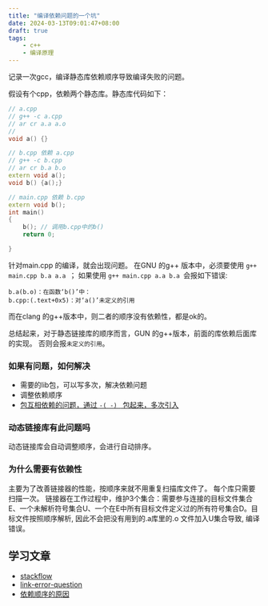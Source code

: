 ```yaml
---
title: "编译依赖问题的一个坑"
date: 2024-03-13T09:01:47+08:00
draft: true
tags:
    - c++
    - 编译原理
---
```


记录一次gcc，编译静态库依赖顺序导致编译失败的问题。
<!--more-->

假设有个cpp，依赖两个静态库。静态库代码如下：

```cpp
// a.cpp
// g++ -c a.cpp
// ar cr a.a a.o
// 
void a() {}
```

```cpp
// b.cpp 依赖 a.cpp
// g++ -c b.cpp
// ar cr b.a b.o
extern void a();
void b() {a();}
```

```cpp
// main.cpp 依赖 b.cpp 
extern void b();
int main()
{
    b(); // 调用b.cpp中的b()
    return 0;

}
```

针对main.cpp 的编译，就会出现问题。
在GNU 的g++ 版本中，必须要使用 `g++ main.cpp b.a a.a `； 如果使用 `g++ main.cpp a.a b.a `会报如下错误:

```plain
b.a(b.o)：在函数‘b()’中：
b.cpp:(.text+0x5)：对‘a()’未定义的引用
```

而在clang 的g++版本中，则二者的顺序没有依赖性，都是ok的。

总结起来，对于静态链接库的顺序而言，GUN 的g++版本，前面的库依赖后面库的实现。 否则会报`未定义的引用`。

### 如果有问题，如何解决

- 需要的lib包，可以写多次，解决依赖问题
- 调整依赖顺序
- [包互相依赖的问题，通过 `-( -) ` 包起来，多次引入]((https://stackoverflow.com/questions/45135/why-does-the-order-in-which-libraries-are-linked-sometimes-cause-errors-in-gcc))

### 动态链接库有此问题吗

动态链接库会自动调整顺序，会进行自动排序。

### 为什么需要有依赖性

主要为了改善链接器的性能，按顺序来就不用重复扫描库文件了。 每个库只需要扫描一次。
链接器在工作过程中，维护3个集合：需要参与连接的目标文件集合E、一个未解析符号集合U、一个在E中所有目标文件定义过的所有符号集合D。目标文件按照顺序解析, 因此不会把没有用到的.a库里的.o 文件加入U集合导致, 编译错误。

## 学习文章

- [stackflow](https://stackoverflow.com/questions/17669941/g-the-order-of-static-library-matters)
- [link-error-question](https://stackoverflow.com/questions/45135/why-does-the-order-in-which-libraries-are-linked-sometimes-cause-errors-in-gcc)
- [依赖顺序的原因](https://www.zhihu.com/question/387001677/answer/1146215465?utm_id=0)